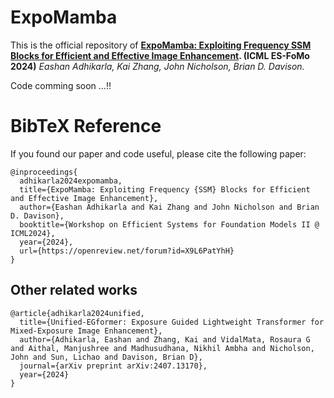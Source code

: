 # ExpoMamba
This is the official repository of **[ExpoMamba: Exploiting Frequency SSM Blocks for Efficient and Effective Image Enhancement](https://openreview.net/forum?id=X9L6PatYhH). (ICML ES-FoMo 2024)**
*Eashan Adhikarla, Kai Zhang, John Nicholson, Brian D. Davison.*

Code comming soon ...!!

# BibTeX Reference
If you found our paper and code useful, please cite the following paper:
```
@inproceedings{
  adhikarla2024expomamba,
  title={ExpoMamba: Exploiting Frequency {SSM} Blocks for Efficient and Effective Image Enhancement},
  author={Eashan Adhikarla and Kai Zhang and John Nicholson and Brian D. Davison},
  booktitle={Workshop on Efficient Systems for Foundation Models II @ ICML2024},
  year={2024},
  url={https://openreview.net/forum?id=X9L6PatYhH}
}
```
## Other related works
```
@article{adhikarla2024unified,
  title={Unified-EGformer: Exposure Guided Lightweight Transformer for Mixed-Exposure Image Enhancement},
  author={Adhikarla, Eashan and Zhang, Kai and VidalMata, Rosaura G and Aithal, Manjushree and Madhusudhana, Nikhil Ambha and Nicholson, John and Sun, Lichao and Davison, Brian D},
  journal={arXiv preprint arXiv:2407.13170},
  year={2024}
}
```
